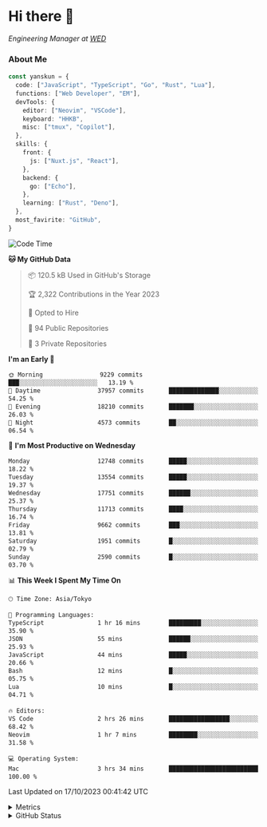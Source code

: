 # Hi there&nbsp;:wave:

<!-- ![Alt text](https://spotify-recently-played-readme.vercel.app/api?user=31kynbuubkiu3r4qh4hjuaglhfay) -->

_Engineering Manager at [WED](https://github.com/wedinc)_

### About Me

```ts
const yanskun = {
  code: ["JavaScript", "TypeScript", "Go", "Rust", "Lua"],
  functions: ["Web Developer", "EM"],
  devTools: {
    editor: ["Neovim", "VSCode"],
    keyboard: "HHKB",
    misc: ["tmux", "Copilot"],
  },
  skills: {
    front: {
      js: ["Nuxt.js", "React"],
    },
    backend: {
      go: ["Echo"],
    },
    learning: ["Rust", "Deno"],
  },
  most_favirite: "GitHub",
}
```

<!--START_SECTION:waka-->
![Code Time](http://img.shields.io/badge/Code%20Time-505%20hrs%2028%20mins-blue)

**🐱 My GitHub Data** 

> 📦 120.5 kB Used in GitHub's Storage 
 > 
> 🏆 2,322 Contributions in the Year 2023
 > 
> 💼 Opted to Hire
 > 
> 📜 94 Public Repositories 
 > 
> 🔑 3 Private Repositories 
 > 
**I'm an Early 🐤** 

```text
🌞 Morning                9229 commits        ███░░░░░░░░░░░░░░░░░░░░░░   13.19 % 
🌆 Daytime                37957 commits       ██████████████░░░░░░░░░░░   54.25 % 
🌃 Evening                18210 commits       ███████░░░░░░░░░░░░░░░░░░   26.03 % 
🌙 Night                  4573 commits        ██░░░░░░░░░░░░░░░░░░░░░░░   06.54 % 
```
📅 **I'm Most Productive on Wednesday** 

```text
Monday                   12748 commits       █████░░░░░░░░░░░░░░░░░░░░   18.22 % 
Tuesday                  13554 commits       █████░░░░░░░░░░░░░░░░░░░░   19.37 % 
Wednesday                17751 commits       ██████░░░░░░░░░░░░░░░░░░░   25.37 % 
Thursday                 11713 commits       ████░░░░░░░░░░░░░░░░░░░░░   16.74 % 
Friday                   9662 commits        ███░░░░░░░░░░░░░░░░░░░░░░   13.81 % 
Saturday                 1951 commits        █░░░░░░░░░░░░░░░░░░░░░░░░   02.79 % 
Sunday                   2590 commits        █░░░░░░░░░░░░░░░░░░░░░░░░   03.70 % 
```


📊 **This Week I Spent My Time On** 

```text
🕑︎ Time Zone: Asia/Tokyo

💬 Programming Languages: 
TypeScript               1 hr 16 mins        █████████░░░░░░░░░░░░░░░░   35.90 % 
JSON                     55 mins             ██████░░░░░░░░░░░░░░░░░░░   25.93 % 
JavaScript               44 mins             █████░░░░░░░░░░░░░░░░░░░░   20.66 % 
Bash                     12 mins             █░░░░░░░░░░░░░░░░░░░░░░░░   05.75 % 
Lua                      10 mins             █░░░░░░░░░░░░░░░░░░░░░░░░   04.71 % 

🔥 Editors: 
VS Code                  2 hrs 26 mins       █████████████████░░░░░░░░   68.42 % 
Neovim                   1 hr 7 mins         ████████░░░░░░░░░░░░░░░░░   31.58 % 

💻 Operating System: 
Mac                      3 hrs 34 mins       █████████████████████████   100.00 % 
```


 Last Updated on 17/10/2023 00:41:42 UTC
<!--END_SECTION:waka-->

<details>
  <summary>Metrics</summary>
  <img src="https://github.com/yanskun/yanskun/blob/main/github-metrics.svg" alt="Metrics">
</details>

<details>
  <summary>GitHub Status</summary>
  <picture>
    <source media="(prefers-color-scheme: dark)" srcset="https://raw.githubusercontent.com/yanskun/yanskun/master/profile-summary-card-output/nord_dark/0-profile-details.svg">
   <img src="https://raw.githubusercontent.com/yanskun/yanskun/master/profile-summary-card-output/default/0-profile-details.svg">
  </picture>
  <br>
  <picture>
    <source media="(prefers-color-scheme: dark)" srcset="https://raw.githubusercontent.com/yanskun/yanskun/master/profile-summary-card-output/nord_dark/1-repos-per-language.svg">
   <img src="https://raw.githubusercontent.com/yanskun/yanskun/master/profile-summary-card-output/default/1-repos-per-language.svg">
  </picture>
  <picture>
    <source media="(prefers-color-scheme: dark)" srcset="https://raw.githubusercontent.com/yanskun/yanskun/master/profile-summary-card-output/nord_dark/2-most-commit-language.svg">
   <img src="https://raw.githubusercontent.com/yanskun/yanskun/master/profile-summary-card-output/default/2-most-commit-language.svg">
  </picture>
  <br>
  <picture>
    <source media="(prefers-color-scheme: dark)" srcset="https://raw.githubusercontent.com/yanskun/yanskun/master/profile-summary-card-output/nord_dark/3-stats.svg">
   <img src="https://raw.githubusercontent.com/yanskun/yanskun/master/profile-summary-card-output/default/3-stats.svg">
  </picture>
  <picture>
    <source media="(prefers-color-scheme: dark)" srcset="https://raw.githubusercontent.com/yanskun/yanskun/master/profile-summary-card-output/nord_dark/4-productive-time.svg">
   <img src="https://raw.githubusercontent.com/yanskun/yanskun/master/profile-summary-card-output/default/4-productive-time.svg">
  </picture>
</details>
